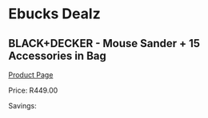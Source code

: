 
# Ebucks Dealz
## BLACK+DECKER - Mouse Sander + 15 Accessories in Bag
[Product Page](https://www.ebucks.com/web/shop/productSelected.do?prodId=1153085132&catId=336131644)

Price: R449.00

Savings: 


	